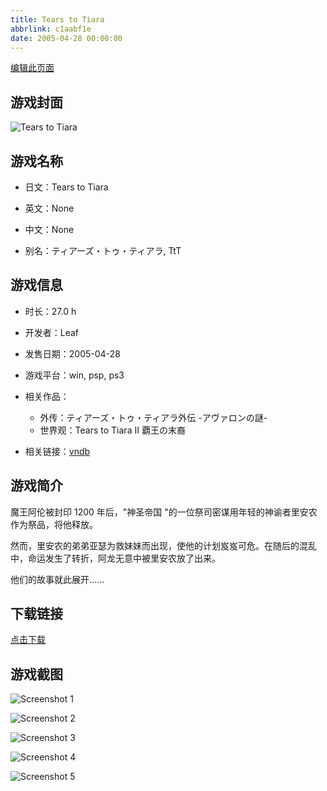 ```yaml
---
title: Tears to Tiara
abbrlink: c1aabf1e
date: 2005-04-28 00:00:00
---
```

[编辑此页面](https://github.com/ACG-3/ADV3-source/blob/main/source/_posts/games/Tears%20to%20Tiara.md)

## 游戏封面

![Tears to Tiara](https%3A//pan.timero.xyz/onedrive/img_lib_001/Tears%20to%20Tiara_cover.avif)


## 游戏名称

- 日文：Tears to Tiara
- 英文：None
- 中文：None

- 别名：ティアーズ・トゥ・ティアラ, TtT


## 游戏信息

- 时长：27.0 h
- 开发者：Leaf
- 发售日期：2005-04-28
- 游戏平台：win, psp, ps3
- 相关作品：
   - 外传：ティアーズ・トゥ・ティアラ外伝 -アヴァロンの謎-
   - 世界观：Tears to Tiara II 覇王の末裔

- 相关链接：[vndb](https://vndb.org/v238)


## 游戏简介

魔王阿伦被封印 1200 年后，"神圣帝国 "的一位祭司密谋用年轻的神谕者里安农作为祭品，将他释放。

然而，里安农的弟弟亚瑟为救妹妹而出现，使他的计划岌岌可危。在随后的混乱中，命运发生了转折，阿龙无意中被里安农放了出来。

他们的故事就此展开......


## 下载链接

[点击下载](https://pan.timero.xyz/onedrive/adv_lib_001/Tears%20to%20Tiara)


## 游戏截图


![Screenshot 1](https%3A//pan.timero.xyz/onedrive/img_lib_001/Tears%20to%20Tiara_Screenshot_1.avif)

![Screenshot 2](https%3A//pan.timero.xyz/onedrive/img_lib_001/Tears%20to%20Tiara_Screenshot_2.avif)

![Screenshot 3](https%3A//pan.timero.xyz/onedrive/img_lib_001/Tears%20to%20Tiara_Screenshot_3.avif)

![Screenshot 4](https%3A//pan.timero.xyz/onedrive/img_lib_001/Tears%20to%20Tiara_Screenshot_4.avif)

![Screenshot 5](https%3A//pan.timero.xyz/onedrive/img_lib_001/Tears%20to%20Tiara_Screenshot_5.avif)

